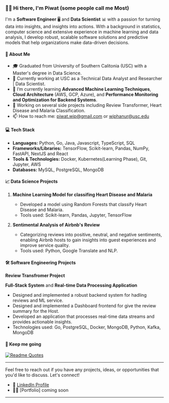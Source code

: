 ### 👋🏻 Hi there, I'm Piwat (some people call me Most)

I'm a **Software Engineer** 🖥️ and **Data Scientist** 📊 with a passion for turning data into insights, and insights into actions. With a background in statistics, computer science and extensive experience in machine learning and data analysis, I develop robust, scalable software solutions and predictive models that help organizations make data-driven decisions.

#### 🚀 About Me
- 🎓 Graduated from University of Southern Calitonia (USC) with a Master's degree in Data Science.
- 💼 Currently working at USC as a Technical Data Analyst and Researcher | Data Scientist.
- 🌱 I’m currently learning **Advanced Machine Learning Techniques**,  **Cloud Architecture** (AWS, GCP, Azure), and **Performance Monitoring and Optimization for Backend Systems**.
- 🔭 Working on several side projects including Review Transformer, Heart Disease and Malaria Classification.
- 📫 How to reach me: piwat.wip@gmail.com or wiphanur@usc.edu

#### 💻 Tech Stack

- **Languages:** Python, Go, Java, Javascript, TypeScript, SQL
- **Frameworks/Libraries:** TensorFlow, Scikit-learn, Pandas, NumPy, FastAPI, NextJS and React
- **Tools & Technologies:** Docker, Kubernetes(Learning Phase), Git, Jupyter, AWS
- **Databases:** MySQL, PostgreSQL, MongoDB

#### 📈 Data Science Projects

1. **Machine Learning Model for classifing Heart Disease and Malaria**
   - Developed a model using Random Forests that classify Heart Disease and Malaria.
   - Tools used: Scikit-learn, Pandas, Jupyter, TensorFlow

2. **Sentimental Analysis of Airbnb's Review**
   - Categorizing reviews into positive, neutral, and negative sentiments, enabling Airbnb hosts to gain insights into guest experiences and improve service quality.
   - Tools used: Python, Google Translate and NLP.

#### 🛠️ Software Engineering Projects
**Review Transfromer Project**

**Full-Stack System** and **Real-time Data Processing Application**
   - Designed and implemented a robust backend system for hadling reviews and ML service.
   - Designed and implemented a Dashboard frontend for give the review summary for the Host.
   - Developed an application that processes real-time data streams and provides actionable insights.
   - Technologies used: Go, PostgreSQL, Docker, MongoDB, Python, Kafka, MongoDB 

#### 📜 Keep me going

[![Readme Quotes](https://quotes-github-readme.vercel.app/api?type=horizontal&theme=dark&quote=Success%20is%20the%20ability%20to%20go%20from%20one%20failure%20to%20another%20with%20no%20loss%20of%20enthusiasm.&author=Winston%20Churchill)](https://github.com/piyushsuthar/github-readme-quotes)

---

Feel free to reach out if you have any projects, ideas, or opportunities that you'd like to discuss. Let's connect!

- 🔗 [LinkedIn Profile](https://www.linkedin.com/in/piwat-wiphanurat)
- 👨‍💻 [Portfolio] coming soon

---
